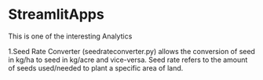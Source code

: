 # StreamlitApps
This is one of the interesting Analytics

1.Seed Rate Converter (seedrateconverter.py) allows the conversion of seed in kg/ha to seed in kg/acre and vice-versa. Seed rate refers to the amount of seeds used/needed to plant a specific area of land. 
